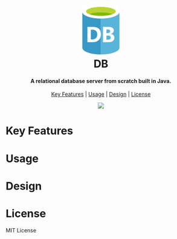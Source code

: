 <h1 align="center">
  <br>
    <img src=./docs/db.svg alt="DB" width="100"></a>
  <br>
  DB
  <br>
</h1>

<h4 align="center">A relational database server from scratch built in Java.</h4>

<p align="center">
  <a href="#Features">Key Features</a> |
  <a href="#Usage">Usage</a> |
  <a href="#Design">Design</a> |
  <a href="#License">License</a>
</p>

<p align="center">
<img src="./docs/logo.jpg/../OXO.gif" width=75% />
</p>

# Key Features


# Usage


# Design

# License

MIT License
